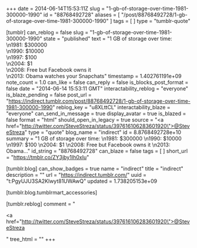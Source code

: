 +++
date = 2014-06-14T15:53:11Z
slug = "1-gb-of-storage-over-time-1981-300000-1990"
id = "88768492728"
aliases = [ "/post/88768492728/1-gb-of-storage-over-time-1981-300000-1990" ]
tags = [ ]
type = "tumblr-quote"

[tumblr]
can_reblog = false
slug = "1-gb-of-storage-over-time-1981-300000-1990"
state = "published"
text = "1 GB of storage over time:<br/>\n1981: $300000<br/>\n1990: $10000<br/>\n1997: $100<br/>\n2004: $1<br/>\n2008: Free but Facebook owns it<br/>\n2013: Obama watches your Snapchats"
timestamp = 1.402761191e+09
note_count = 1.0
can_like = false
can_reply = false
is_blocks_post_format = false
date = "2014-06-14 15:53:11 GMT"
interactability_reblog = "everyone"
is_blaze_pending = false
post_url = "https://indirect.tumblr.com/post/88768492728/1-gb-of-storage-over-time-1981-300000-1990"
reblog_key = "u8XLttCL"
interactability_blaze = "everyone"
can_send_in_message = true
display_avatar = true
is_blazed = false
format = "html"
should_open_in_legacy = true
source = "<a href=\"http://twitter.com/SteveStreza/status/397616106283601920\">@SteveStreza</a>"
type = "quote"
blog_name = "indirect"
id = 8.8768492728e+10
summary = "1 GB of storage over time: \n1981: $300000 \n1990: $10000 \n1997: $100 \n2004: $1 \n2008: Free but Facebook owns it \n2013: Obama..."
id_string = "88768492728"
can_blaze = false
tags = [ ]
short_url = "https://tmblr.co/ZY3jby1Ih0xIu"

[tumblr.blog]
can_show_badges = true
name = "indirect"
title = "indirect"
description = ""
url = "https://indirect.tumblr.com/"
uuid = "t:PgyUJU3SA2Klwyt81UWAwQ"
updated = 1.738205153e+09

[tumblr.blog.tumblrmart_accessories]

[tumblr.reblog]
comment = "<p><a href=\"http://twitter.com/SteveStreza/status/397616106283601920\">@SteveStreza</a></p>"
tree_html = ""
+++
